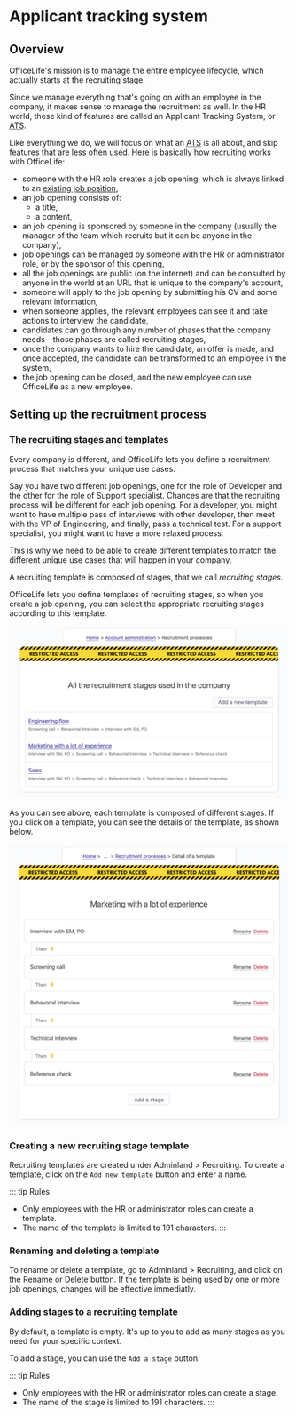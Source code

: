 # Applicant tracking system

## Overview

OfficeLife's mission is to manage the entire employee lifecycle, which actually starts at the recruiting stage.

Since we manage everything that's going on with an employee in the company, it makes sense to manage the recruitment as well. In the HR world, these kind of features are called an Applicant Tracking System, or <acronym title="Applicant Tracking System">ATS</acronym>.

Like everything we do, we will focus on what an <acronym title="Applicant Tracking System">ATS</acronym> is all about, and skip features that are less often used. Here is basically how recruiting works with OfficeLife:

* someone with the HR role creates a job opening, which is always linked to an [existing job position](/documentation/manage/employee-management.html#employee-positions),
* an job opening consists of:
  * a title,
  * a content,
* an job opening is sponsored by someone in the company (usually the manager of the team which recruits but it can be anyone in the company),
* job openings can be managed by someone with the HR or administrator role, or by the sponsor of this opening,
* all the job openings are public (on the internet) and can be consulted by anyone in the world at an URL that is unique to the company's account,
* someone will apply to the job opening by submitting his CV and some relevant information,
* when someone applies, the relevant employees can see it and take actions to interview the candidate,
* candidates can go through any number of phases that the company needs - those phases are called recruiting stages,
* once the company wants to hire the candidate, an offer is made, and once accepted, the candidate can be transformed to an employee in the system,
* the job opening can be closed, and the new employee can use OfficeLife as a new employee.

## Setting up the recruitment process

### The recruiting stages and templates

Every company is different, and OfficeLife lets you define a recruitment process that matches your unique use cases.

Say you have two different job openings, one for the role of Developer and the other for the role of Support specialist. Chances are that the recruiting process will be different for each job opening. For a developer, you might want to have multiple pass of interviews with other developer, then meet with the VP of Engineering, and finally, pass a technical test. For a support specialist, you might want to have a more relaxed process.

This is why we need to be able to create different templates to match the different unique use cases that will happen in your company.

A recruiting template is composed of stages, that we call *recruiting stages*.

OfficeLife lets you define templates of recruiting stages, so when you create a job opening, you can select the appropriate recruiting stages according to this template.

![Recruiting stage templates](./img/adminland_recruitment_index.png)

As you can see above, each template is composed of different stages. If you click on a template, you can see the details of the template, as shown below.

![Recruiting stages](./img/adminland_recruitment_show.png)

### Creating a new recruiting stage template

Recruiting templates are created under Adminland > Recruiting. To create a template, cilck on the `Add new template` button and enter a name.

::: tip Rules
* Only employees with the HR or administrator roles can create a template.
* The name of the template is limited to 191 characters.
:::

### Renaming and deleting a template

To rename or delete a template, go to Adminland > Recruiting, and click on the Rename or Delete button. If the template is being used by one or more job openings, changes will be effective immediatly.

### Adding stages to a recruiting template

By default, a template is empty. It's up to you to add as many stages as you need for your specific context.

To add a stage, you can use the `Add a stage` button.

::: tip Rules
* Only employees with the HR or administrator roles can create a stage.
* The name of the stage is limited to 191 characters.
:::
